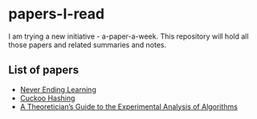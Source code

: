 # papers-I-read

I am trying a new initiative - a-paper-a-week. This repository will hold all those papers and related summaries and notes.

## List of papers

* [Never Ending Learning](https://medium.com/@shagun/never-ending-learning-e7b78006e713)
* [Cuckoo Hashing](https://medium.com/@shagun/cuckoo-hashing-eb160dfab804)
* [A Theoretician’s Guide to the Experimental Analysis of Algorithms](https://medium.com/@shagun/dos-and-dont-s-of-research-fe33322c7aff)
